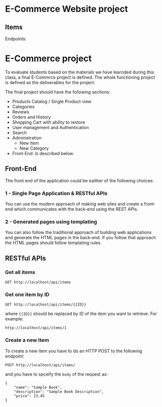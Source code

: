 # E-Commerce Website project #

## Items ##

Endpoints:
# E-Commerce project #

To evaluate students based on the materials we have learnded during this class, a final E-Commrce project is defined. The whole functioning project is defined as the deliverables for the project. 

The final project should have the following sections:

- Products Catalog / Single Product view
- Categories
- Reviews
- Orders and History
- Shopping Cart with ability to restore
- User management and Authentication
- Search
- Administration
    - New Item
    - New Category
- Front-End: Is described below

## Front-End ##

The front end of the application could be eaither of the following choices:

### 1 - Single Page Application & RESTful APIs ###

You can use the modern approach of making web sites and create a front-end which communicates with the back-end using the REST APIs.

### 2 - Generated pages using templating ###

You can also follow the traditional approach of building web applications and generate the HTML pages in the back-end. If you follow that approach the HTML pages should follow templating rules.


## RESTful APIs ##

### Get all items ###

```
GET http://localhost/api/items
```

### Get one item by ID ###

```
GET http://localhost/api/items/{{ID}}
```
 where `{{ID}}` should be replaced by ID of the item you want to retrieve. For example:

 ```
 http://localhost/api/items/1
 ```

### Create a new Item ###

To create a new item you have to do an HTTP POST to the following endpoint:

```
POST http://localhost/api/items/
```

and you have to spceify the `body` of the request as:

```
{
    "name": "Sample Book",
    "description": "Sample Book Description",
    "price": 23.45
}
```